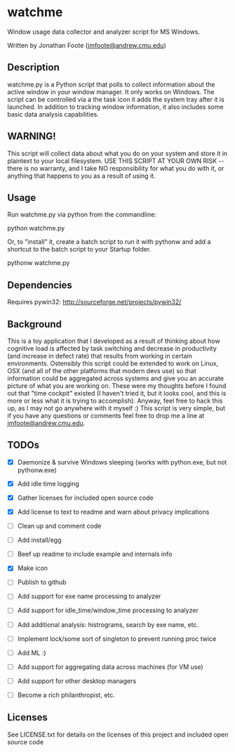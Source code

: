 watchme
=======
Window usage data collector and analyzer script for MS Windows.

Written by Jonathan Foote (jmfoote@andrew.cmu.edu)


Description
-----------
watchme.py is a Python script that polls to collect information about the active window in your window manager. It only works on Windows. The script can be controlled  via a the task icon it adds the system tray after it is launched. In addition to tracking window information, it also includes some basic data analysis capabilities.


WARNING!
--------
This script will collect data about what you do on your system and store it in plaintext to your local filesystem. USE THIS SCRIPT AT YOUR OWN RISK -- there is no warranty, and I take NO responsibility for what you do with it, or anything that happens to you as a result of using it.


Usage
-----
Run watchme.py via python from the commandline:

  python watchme.py

Or, to "install" it, create a batch script to run it with pythonw and add a shortcut to the batch script to your Startup folder.

  pythonw watchme.py


Dependencies
------------
Requires pywin32: http://sourceforge.net/projects/pywin32/


Background
----------

This is a toy application that I developed as a result of thinking about how cognitive load is affected by task switching and decrease in productivity (and increase in defect rate) that results from working in certain environments. Ostensibly this script could be extended to work on Linux, OSX (and all of the other platforms that modern devs use) so that information could be aggregated across systems and give you an accurate picture of what you are working on. These were my thoughts before I found out that "time cockpit" existed (I haven't tried it, but it looks cool, and this is more or less what it is trying to accomplish). Anyway, feel free to hack this up, as I may not go anywhere with it myself :) This script is very simple, but if you have any questions or comments feel free to drop me a line at jmfoote@andrew.cmu.edu.


TODOs
-----

- [x] Daemonize & survive Windows sleeping (works with python.exe, but not pythonw.exe)
- [x] Add idle time logging
- [x] Gather licenses for included open source code
- [x] Add license to text to readme and warn about privacy implications
- [ ] Clean up and comment code
- [ ] Add install/egg
- [ ] Beef up readme to include example and internals info
- [x] Make icon
- [ ] Publish to github
- [ ] Add support for exe name processing to analyzer
- [ ] Add support for idle_time/window_time processing to analyzer
- [ ] Add additional analysis: histrograms, search by exe name, etc.
- [ ] Implement lock/some sort of singleton to prevent running proc twice
- [ ] Add ML :)
- [ ] Add support for aggregating data across machines (for VM use)
- [ ] Add support for other desktop managers
- [ ] Become a rich philanthropist, etc.


Licenses
--------

See LICENSE.txt for details on the licenses of this project and included open source code